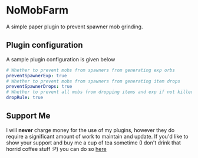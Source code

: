 # NoMobFarm

A simple paper plugin to prevent spawner mob grinding.

## Plugin configuration

A sample plugin configuration is given below

```yaml
# Whether to prevent mobs from spawners from generating exp orbs
preventSpawnerExp: true
# Whether to prevent mobs from spawners from generating item drops
preventSpawnerDrops: true
# Whether to prevent all mobs from dropping items and exp if not killed by a player
dropRule: true
```

## Support Me

I will **never** charge money for the use of my plugins, however they do require a significant amount of work to
maintain and update. If you'd like to show your support and buy me a cup of tea sometime (I don't drink that horrid
coffee stuff :P) you can do so [here](https://www.paypal.me/zerthick)